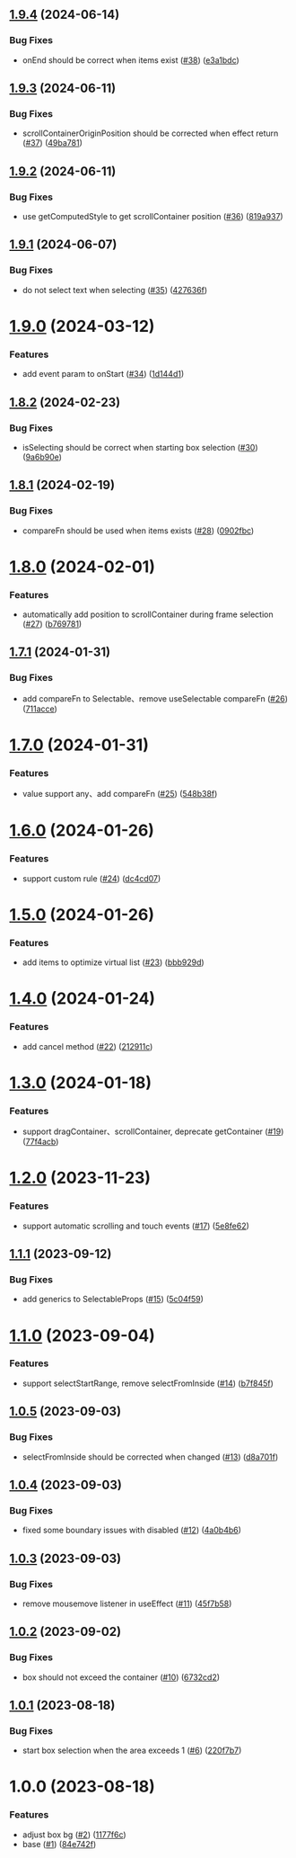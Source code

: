 ## [1.9.4](https://github.com/linxianxi/react-selectable-box/compare/v1.9.3...v1.9.4) (2024-06-14)

### Bug Fixes

- onEnd should be correct when items exist ([#38](https://github.com/linxianxi/react-selectable-box/issues/38)) ([e3a1bdc](https://github.com/linxianxi/react-selectable-box/commit/e3a1bdc284895132acb2907da4fc6350e161a9a4))

## [1.9.3](https://github.com/linxianxi/react-selectable-box/compare/v1.9.2...v1.9.3) (2024-06-11)

### Bug Fixes

- scrollContainerOriginPosition should be corrected when effect return ([#37](https://github.com/linxianxi/react-selectable-box/issues/37)) ([49ba781](https://github.com/linxianxi/react-selectable-box/commit/49ba781847184470afbc47d159450219b431c83b))

## [1.9.2](https://github.com/linxianxi/react-selectable-box/compare/v1.9.1...v1.9.2) (2024-06-11)

### Bug Fixes

- use getComputedStyle to get scrollContainer position ([#36](https://github.com/linxianxi/react-selectable-box/issues/36)) ([819a937](https://github.com/linxianxi/react-selectable-box/commit/819a93773712f3ce6525b30b8151ed947e0aa1e8))

## [1.9.1](https://github.com/linxianxi/react-selectable-box/compare/v1.9.0...v1.9.1) (2024-06-07)

### Bug Fixes

- do not select text when selecting ([#35](https://github.com/linxianxi/react-selectable-box/issues/35)) ([427636f](https://github.com/linxianxi/react-selectable-box/commit/427636f26cc62ee79da38e6efb7c37e0677a90d2))

# [1.9.0](https://github.com/linxianxi/react-selectable-box/compare/v1.8.2...v1.9.0) (2024-03-12)

### Features

- add event param to onStart ([#34](https://github.com/linxianxi/react-selectable-box/issues/34)) ([1d144d1](https://github.com/linxianxi/react-selectable-box/commit/1d144d10a8c72522c6bcb1f489c6885cd5ae356a))

## [1.8.2](https://github.com/linxianxi/react-selectable-box/compare/v1.8.1...v1.8.2) (2024-02-23)

### Bug Fixes

- isSelecting should be correct when starting box selection ([#30](https://github.com/linxianxi/react-selectable-box/issues/30)) ([9a6b90e](https://github.com/linxianxi/react-selectable-box/commit/9a6b90efcd0072e24a17fcb2a8b21db385fde782))

## [1.8.1](https://github.com/linxianxi/react-selectable-box/compare/v1.8.0...v1.8.1) (2024-02-19)

### Bug Fixes

- compareFn should be used when items exists ([#28](https://github.com/linxianxi/react-selectable-box/issues/28)) ([0902fbc](https://github.com/linxianxi/react-selectable-box/commit/0902fbc48a04c364716478f46e9d098ab77d3147))

# [1.8.0](https://github.com/linxianxi/react-selectable-box/compare/v1.7.1...v1.8.0) (2024-02-01)

### Features

- automatically add position to scrollContainer during frame selection ([#27](https://github.com/linxianxi/react-selectable-box/issues/27)) ([b769781](https://github.com/linxianxi/react-selectable-box/commit/b769781a3d8e56e702451d85b78ee8a4bd253f4c))

## [1.7.1](https://github.com/linxianxi/react-selectable-box/compare/v1.7.0...v1.7.1) (2024-01-31)

### Bug Fixes

- add compareFn to Selectable、remove useSelectable compareFn ([#26](https://github.com/linxianxi/react-selectable-box/issues/26)) ([711acce](https://github.com/linxianxi/react-selectable-box/commit/711acce693a5ea593231dfaf996a30278e17fcc2))

# [1.7.0](https://github.com/linxianxi/react-selectable-box/compare/v1.6.0...v1.7.0) (2024-01-31)

### Features

- value support any、add compareFn ([#25](https://github.com/linxianxi/react-selectable-box/issues/25)) ([548b38f](https://github.com/linxianxi/react-selectable-box/commit/548b38fd83ceafd4866d2c47229769b5025880fe))

# [1.6.0](https://github.com/linxianxi/react-selectable-box/compare/v1.5.0...v1.6.0) (2024-01-26)

### Features

- support custom rule ([#24](https://github.com/linxianxi/react-selectable-box/issues/24)) ([dc4cd07](https://github.com/linxianxi/react-selectable-box/commit/dc4cd07ca7631577b516a6f1c195592ff3a508ef))

# [1.5.0](https://github.com/linxianxi/react-selectable-box/compare/v1.4.0...v1.5.0) (2024-01-26)

### Features

- add items to optimize virtual list ([#23](https://github.com/linxianxi/react-selectable-box/issues/23)) ([bbb929d](https://github.com/linxianxi/react-selectable-box/commit/bbb929d8bd28166bdbaa981ac1ad36be52815140))

# [1.4.0](https://github.com/linxianxi/react-selectable-box/compare/v1.3.0...v1.4.0) (2024-01-24)

### Features

- add cancel method ([#22](https://github.com/linxianxi/react-selectable-box/issues/22)) ([212911c](https://github.com/linxianxi/react-selectable-box/commit/212911c293db48a1da89f37ba660ea8dd063bfab))

# [1.3.0](https://github.com/linxianxi/react-selectable-box/compare/v1.2.0...v1.3.0) (2024-01-18)

### Features

- support dragContainer、scrollContainer, deprecate getContainer ([#19](https://github.com/linxianxi/react-selectable-box/issues/19)) ([77f4acb](https://github.com/linxianxi/react-selectable-box/commit/77f4acba359dc6b51e72a18027bbc8d5d76d6634))

# [1.2.0](https://github.com/linxianxi/react-selectable-box/compare/v1.1.1...v1.2.0) (2023-11-23)

### Features

- support automatic scrolling and touch events ([#17](https://github.com/linxianxi/react-selectable-box/issues/17)) ([5e8fe62](https://github.com/linxianxi/react-selectable-box/commit/5e8fe62799555d3b2aeea5c7e1cb864f0b7aac4f))

## [1.1.1](https://github.com/linxianxi/react-selectable-box/compare/v1.1.0...v1.1.1) (2023-09-12)

### Bug Fixes

- add generics to SelectableProps ([#15](https://github.com/linxianxi/react-selectable-box/issues/15)) ([5c04f59](https://github.com/linxianxi/react-selectable-box/commit/5c04f59c983fd150baf09d39c65624fbc9121f52))

# [1.1.0](https://github.com/linxianxi/react-selectable-box/compare/v1.0.5...v1.1.0) (2023-09-04)

### Features

- support selectStartRange, remove selectFromInside ([#14](https://github.com/linxianxi/react-selectable-box/issues/14)) ([b7f845f](https://github.com/linxianxi/react-selectable-box/commit/b7f845f0a1f780dbfde95892fb23440494a72d56))

## [1.0.5](https://github.com/linxianxi/react-selectable-box/compare/v1.0.4...v1.0.5) (2023-09-03)

### Bug Fixes

- selectFromInside should be corrected when changed ([#13](https://github.com/linxianxi/react-selectable-box/issues/13)) ([d8a701f](https://github.com/linxianxi/react-selectable-box/commit/d8a701f2a23f21a7c41b6a963ae98a0386082a25))

## [1.0.4](https://github.com/linxianxi/react-selectable-box/compare/v1.0.3...v1.0.4) (2023-09-03)

### Bug Fixes

- fixed some boundary issues with disabled ([#12](https://github.com/linxianxi/react-selectable-box/issues/12)) ([4a0b4b6](https://github.com/linxianxi/react-selectable-box/commit/4a0b4b6ebf703fea201933d17b23faa957ce032a))

## [1.0.3](https://github.com/linxianxi/react-selectable-box/compare/v1.0.2...v1.0.3) (2023-09-03)

### Bug Fixes

- remove mousemove listener in useEffect ([#11](https://github.com/linxianxi/react-selectable-box/issues/11)) ([45f7b58](https://github.com/linxianxi/react-selectable-box/commit/45f7b58f4abadb1511c1dda772bfa3e0f0209771))

## [1.0.2](https://github.com/linxianxi/react-selectable-box/compare/v1.0.1...v1.0.2) (2023-09-02)

### Bug Fixes

- box should not exceed the container ([#10](https://github.com/linxianxi/react-selectable-box/issues/10)) ([6732cd2](https://github.com/linxianxi/react-selectable-box/commit/6732cd2dfcd1b1fb3a3ea4254458fd02fdf7517c))

## [1.0.1](https://github.com/linxianxi/react-selectable-box/compare/v1.0.0...v1.0.1) (2023-08-18)

### Bug Fixes

- start box selection when the area exceeds 1 ([#6](https://github.com/linxianxi/react-selectable-box/issues/6)) ([220f7b7](https://github.com/linxianxi/react-selectable-box/commit/220f7b759f9b98c7e7e1cc4f0aebd4bfadd6a986))

# 1.0.0 (2023-08-18)

### Features

- adjust box bg ([#2](https://github.com/linxianxi/react-selectable-box/issues/2)) ([1177f6c](https://github.com/linxianxi/react-selectable-box/commit/1177f6c941c020b90c53cc74fc170ebbd8c33128))
- base ([#1](https://github.com/linxianxi/react-selectable-box/issues/1)) ([84e742f](https://github.com/linxianxi/react-selectable-box/commit/84e742fcbdce353a4e726b84cbfe239febdce513))
